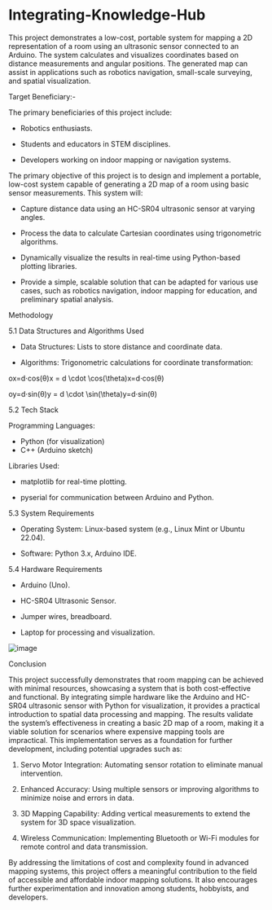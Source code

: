 # Integrating-Knowledge-Hub
This project demonstrates a low-cost, portable system for mapping a 2D representation of a room using an ultrasonic sensor connected to an Arduino. The system calculates and visualizes coordinates based on distance measurements and angular positions. The generated map can assist in applications such as robotics navigation, small-scale surveying, and spatial visualization.

Target Beneficiary:-

The primary beneficiaries of this project include:

* Robotics enthusiasts.

* Students and educators in STEM disciplines.

* Developers working on indoor mapping or navigation systems.

The primary objective of this project is to design and implement a portable, low-cost system capable of generating a 2D map of a room using basic sensor measurements. This system will:

* Capture distance data using an HC-SR04 ultrasonic sensor at varying angles.

* Process the data to calculate Cartesian coordinates using trigonometric algorithms.

* Dynamically visualize the results in real-time using Python-based plotting libraries.

* Provide a simple, scalable solution that can be adapted for various use cases, such as robotics navigation, indoor mapping for education, and preliminary spatial analysis.

Methodology

5.1 Data Structures and Algorithms Used

* Data Structures: Lists to store distance and coordinate data.

* Algorithms: Trigonometric calculations for coordinate transformation:

ox=d⋅cos⁡(θ)x = d \cdot \cos(\theta)x=d⋅cos(θ)

oy=d⋅sin⁡(θ)y = d \cdot \sin(\theta)y=d⋅sin(θ)

5.2 Tech Stack

Programming Languages:

* Python (for visualization)
* C++ (Arduino sketch)

Libraries Used:

* matplotlib for real-time plotting.

* pyserial for communication between Arduino and Python.

5.3 System Requirements

* Operating System: Linux-based system (e.g., Linux Mint or Ubuntu 22.04).

* Software: Python 3.x, Arduino IDE.

5.4 Hardware Requirements

* Arduino (Uno).

* HC-SR04 Ultrasonic Sensor.

* Jumper wires, breadboard.

* Laptop for processing and visualization.


![image](https://github.com/user-attachments/assets/c5157fd1-9480-47bb-ab16-12ec52745e6c)

Conclusion

This project successfully demonstrates that room mapping can be achieved with minimal resources, showcasing a system that is both cost-effective and functional. 
By integrating simple hardware like the Arduino and HC-SR04 ultrasonic sensor with Python for visualization, it provides a practical introduction to spatial data processing and mapping.
The results validate the system’s effectiveness in creating a basic 2D map of a room, making it a viable solution for scenarios where expensive mapping tools are impractical. This implementation serves as a foundation for further development, including potential upgrades such as:

1. Servo Motor Integration: Automating sensor rotation to eliminate manual intervention.

2. Enhanced Accuracy: Using multiple sensors or improving algorithms to minimize noise and errors in data.

3. 3D Mapping Capability: Adding vertical measurements to extend the system for 3D space visualization.

4. Wireless Communication: Implementing Bluetooth or Wi-Fi modules for remote control and data transmission.

By addressing the limitations of cost and complexity found in advanced mapping systems, this project offers a meaningful contribution to the field of accessible and affordable indoor mapping solutions. It also encourages further experimentation and innovation among students, hobbyists, and developers.




